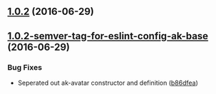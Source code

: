 <a name="1.0.2"></a>
## [1.0.2](https://aui-team-bot/https://bitbucket.org/atlassian/atlaskit-spike/compare/1.0.2-semver-tag-for-eslint-config-ak-base...v1.0.2) (2016-06-29)



<a name="1.0.2-semver-tag-for-eslint-config-ak-base"></a>
## [1.0.2-semver-tag-for-eslint-config-ak-base](https://aui-team-bot/https://bitbucket.org/atlassian/atlaskit-spike/compare/b86dfea...1.0.2-semver-tag-for-eslint-config-ak-base) (2016-06-29)


### Bug Fixes

* Seperated out ak-avatar constructor and definition ([b86dfea](https://aui-team-bot/https://bitbucket.org/atlassian/atlaskit-spike/commits/b86dfea))



